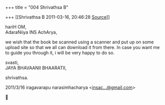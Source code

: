 +++
title = "004 Shrivathsa B"

+++
[[Shrivathsa B	2011-03-16, 20:46:28 [Source](https://groups.google.com/g/bvparishat/c/Agz1531vUa4)]]



hariH OM,  
AdaraNiiya INS AchArya,  
  
 we wish that the book be scanned using a scanner and put up on some upload site so that we all can download it from there. In case you want me to guide you through it, i will be very happy to do so.

  
  
svasti,  
 JAYA BHAVAANII BHAARATII,  

shrivathsa.  
  

2011/3/16 iragavarapu narasimhacharya \<[insac...@gmail.com]()\>



